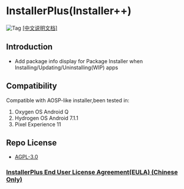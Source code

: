 # InstallerPlus(Installer++)

![Tag](https://img.shields.io/github/v/tag/Nextalone/InstallerPlus) [[中文说明文档]](README_CN.md)

## Introduction

- Add package info display for Package Installer when Installing/Updating/Uninstalling(WIP) apps

## Compatibility

Compatible with AOSP-like installer,been tested in:  

1. Oxygen OS Android Q
2. Hydrogen OS Android 7.1.1
3. Pixel Experience 11

## Repo License

- [AGPL-3.0](./LICENSE.md)

### [InstallerPlus End User License Agreement(EULA) (Chinese Only)](./app/src/main/assets/eula.md)
